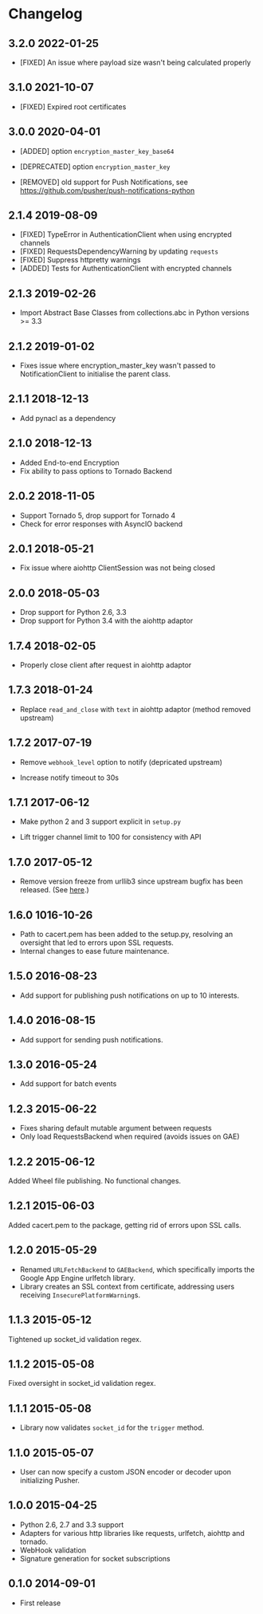# Changelog

## 3.2.0 2022-01-25

* [FIXED] An issue where payload size wasn't being calculated properly

## 3.1.0 2021-10-07

* [FIXED] Expired root certificates

## 3.0.0 2020-04-01

* [ADDED] option `encryption_master_key_base64`
* [DEPRECATED] option `encryption_master_key`

* [REMOVED] old support for Push Notifications, see https://github.com/pusher/push-notifications-python

## 2.1.4 2019-08-09

* [FIXED] TypeError in AuthenticationClient when using encrypted channels
* [FIXED] RequestsDependencyWarning by updating `requests`
* [FIXED] Suppress httpretty warnings
* [ADDED] Tests for AuthenticationClient with encrypted channels

## 2.1.3 2019-02-26

* Import Abstract Base Classes from collections.abc in Python versions >= 3.3

## 2.1.2 2019-01-02

* Fixes issue where encryption_master_key wasn't passed to NotificationClient to initialise the parent class.

## 2.1.1 2018-12-13

* Add pynacl as a dependency

## 2.1.0 2018-12-13

* Added End-to-end Encryption
* Fix ability to pass options to Tornado Backend

## 2.0.2 2018-11-05

* Support Tornado 5, drop support for Tornado 4
* Check for error responses with AsyncIO backend

## 2.0.1 2018-05-21

* Fix issue where aiohttp ClientSession was not being closed

## 2.0.0 2018-05-03

* Drop support for Python 2.6, 3.3
* Drop support for Python 3.4 with the aiohttp adaptor

## 1.7.4 2018-02-05

* Properly close client after request in aiohttp adaptor

## 1.7.3 2018-01-24

* Replace `read_and_close` with `text` in aiohttp adaptor (method removed
  upstream)

## 1.7.2 2017-07-19

* Remove `webhook_level` option to notify (depricated upstream)

* Increase notify timeout to 30s

## 1.7.1 2017-06-12

* Make python 2 and 3 support explicit in `setup.py`

* Lift trigger channel limit to 100 for consistency with API

## 1.7.0 2017-05-12

* Remove version freeze from urllib3 since upstream bugfix has been released. (See [here](https://github.com/shazow/urllib3/pull/987).)

## 1.6.0 1016-10-26

* Path to cacert.pem has been added to the setup.py, resolving an oversight that led to errors upon SSL requests.
* Internal changes to ease future maintenance.

## 1.5.0 2016-08-23

* Add support for publishing push notifications on up to 10 interests.

## 1.4.0 2016-08-15

* Add support for sending push notifications.

## 1.3.0 2016-05-24

* Add support for batch events

## 1.2.3 2015-06-22

* Fixes sharing default mutable argument between requests
* Only load RequestsBackend when required (avoids issues on GAE)

## 1.2.2 2015-06-12

Added Wheel file publishing. No functional changes.

## 1.2.1 2015-06-03

Added cacert.pem to the package, getting rid of errors upon SSL calls.

## 1.2.0 2015-05-29

* Renamed `URLFetchBackend` to `GAEBackend`, which specifically imports the Google App Engine urlfetch library.
* Library creates an SSL context from certificate, addressing users receiving `InsecurePlatformWarning`s.

## 1.1.3 2015-05-12

Tightened up socket_id validation regex.

## 1.1.2 2015-05-08

Fixed oversight in socket_id validation regex.

## 1.1.1 2015-05-08

* Library now validates `socket_id` for the `trigger` method.

## 1.1.0 2015-05-07

* User can now specify a custom JSON encoder or decoder upon initializing Pusher.

## 1.0.0 2015-04-25

* Python 2.6, 2.7 and 3.3 support
* Adapters for various http libraries like requests, urlfetch, aiohttp and tornado.
* WebHook validation
* Signature generation for socket subscriptions

## 0.1.0 2014-09-01

* First release
